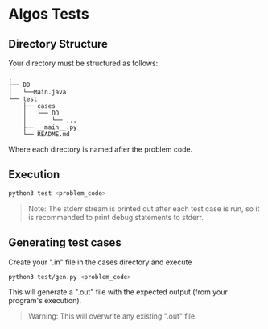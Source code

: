 # Algos Tests


## Directory Structure

Your directory must be structured as follows:

```
.
├── DD
│   └──Main.java
└── test
    ├── cases
    │   └── DD
    │       └── ...
    ├── __main__.py
    └── README.md
```

Where each directory is named after the problem code.

## Execution

```sh
python3 test <problem_code>
```

> Note: The stderr stream is printed out after each test case is run, so it is recommended to print debug statements to stderr.

## Generating test cases

Create your ".in" file in the cases directory and execute

```sh
python3 test/gen.py <problem_code>
```
This will generate a ".out" file with the expected output (from your program's execution).

> Warning: This will overwrite any existing ".out" file.